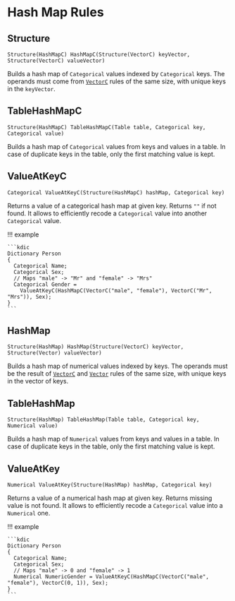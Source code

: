# Hash Map Rules

## Structure

```kdic-api-docs
Structure(HashMapC) HashMapC(Structure(VectorC) keyVector, Structure(VectorC) valueVector)
```

Builds a hash map of `Categorical` values indexed by `Categorical` keys. The operands must come from
[`VectorC`](vector-rules.md#vectorc) rules of the same size, with unique keys in the
`keyVector`.

## TableHashMapC


```kdic-api-docs
Structure(HashMapC) TableHashMapC(Table table, Categorical key, Categorical value)
```

Builds a hash map of `Categorical` values from keys and values in a table. In case of duplicate keys
in the table, only the first matching value is kept.

## ValueAtKeyC

```kdic-api-docs
Categorical ValueAtKeyC(Structure(HashMapC) hashMap, Categorical key)
```

Returns a value of a categorical hash map at given key. Returns `""` if not found. It allows to
efficiently recode a `Categorical` value into another `Categorical` value.

!!! example

    ```kdic
    Dictionary Person
    {
      Categorical Name;
      Categorical Sex;
      // Maps "male" -> "Mr" and "female" -> "Mrs"
      Categorical Gender =
        ValueAtKeyC(HashMapC(VectorC("male", "female"), VectorC("Mr", "Mrs")), Sex);
    }
    ```

## HashMap

```kdic-api-docs
Structure(HashMap) HashMap(Structure(VectorC) keyVector, Structure(Vector) valueVector)
```

Builds a hash map of numerical values indexed by keys. The operands must be the result of
[`VectorC`](vector-rules.md/#vectorc) and
[`Vector`](vector-rules.md/#vector) rules of the same size, with unique keys in the
vector of keys.

## TableHashMap

```kdic-api-docs
Structure(HashMap) TableHashMap(Table table, Categorical key, Numerical value)
```

Builds a hash map of `Numerical` values from keys and values in a table. In case of duplicate keys
in the table, only the first matching value is kept.

## ValueAtKey

```kdic-api-docs
Numerical ValueAtKey(Structure(HashMap) hashMap, Categorical key)
```

Returns a value of a numerical hash map at given key. Returns missing value is not found. It allows
to efficiently recode a `Categorical` value into a `Numerical` one.

!!! example

    ```kdic
    Dictionary Person
    {
      Categorical Name;
      Categorical Sex;
      // Maps "male" -> 0 and "female" -> 1
      Numerical NumericGender = ValueAtKeyC(HashMapC(VectorC("male", "female"), VectorC(0, 1)), Sex);
    }
    ```

